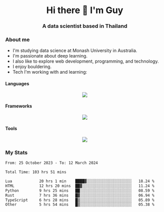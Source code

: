 <h1 align="center">Hi there 👋 I'm Guy</h1>
<h3 align="center">A data scientist based in Thailand</h3>

### About me

- I'm studying data science at Monash University in Australia.
- I'm passionate about deep learning.
- I also like to explore web development, programming, and technology.
- I enjoy bouldering.
- Tech I'm working with and learning:

#### Languages

<div align="center">
    <img src="https://skillicons.dev/icons?i=py,ts,js,html,css,rust,go" />
</div>

#### Frameworks

<div align="center">
    <img src="https://skillicons.dev/icons?i=pytorch,tensorflow,fastapi,react" /><br>
</div>

#### Tools

<div align="center">
    <img src="https://skillicons.dev/icons?i=postgres,redis,docker" /><br>
</div>

### My Stats

<!--START_SECTION:waka-->

```txt
From: 25 October 2023 - To: 12 March 2024

Total Time: 103 hrs 51 mins

Lua            20 hrs 1 min    ████▓░░░░░░░░░░░░░░░░░░░░   18.24 %
HTML           12 hrs 20 mins  ██▓░░░░░░░░░░░░░░░░░░░░░░   11.24 %
Python         9 hrs 25 mins   ██░░░░░░░░░░░░░░░░░░░░░░░   08.59 %
Rust           7 hrs 36 mins   █▓░░░░░░░░░░░░░░░░░░░░░░░   06.94 %
TypeScript     6 hrs 28 mins   █▒░░░░░░░░░░░░░░░░░░░░░░░   05.89 %
Other          5 hrs 54 mins   █▒░░░░░░░░░░░░░░░░░░░░░░░   05.38 %
```

<!--END_SECTION:waka-->
